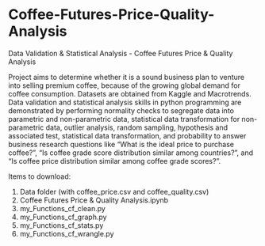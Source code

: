 # Coffee-Futures-Price-Quality-Analysis
Data Validation &amp; Statistical Analysis - Coffee Futures Price &amp; Quality Analysis

Project aims to determine whether it is a sound business plan to venture into selling premium coffee, because of the growing global demand for coffee consumption. Datasets are obtained from Kaggle and Macrotrends. Data validation and statistical analysis skills in python programming are demonstrated by performing normality checks to segregate data into parametric and non-parametric data, statistical data transformation for non-parametric data, outlier analysis, random sampling, hypothesis and associated test, statistical data transformation, and probability to answer business research questions like “What is the ideal price to purchase coffee?”, “Is coffee grade score distribution similar among countries?”, and “Is coffee price distribution similar among coffee grade scores?”.

Items to download:
1. Data folder (with coffee_price.csv and coffee_quality.csv)
2. Coffee Futures Price & Quality Analysis.ipynb
3. my_Functions_cf_clean.py
4. my_Functions_cf_graph.py
5. my_Functions_cf_stats.py
6. my_Functions_cf_wrangle.py
